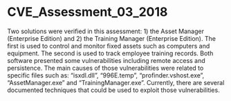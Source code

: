 # CVE_Assessment_03_2018
Two solutions were verified in this assessment: 1) the Asset Manager (Enterprise Edition) and 2) the Training Manager (Enterprise Edition). The first is used to control and monitor fixed assets such as computers and equipment. The second is used to track employee training records.
Both software presented some vulnerabilities including remote access and persistence. The main causes of those vulnerabilities were related to specific files such as: “isxdl.dll”, “996E.temp”, “profinder.vshost.exe”, “AssetManager.exe” and “TrainingManager.exe”.
Currently, there are several documented techniques that could be used to exploit those vulnerabilities. 
